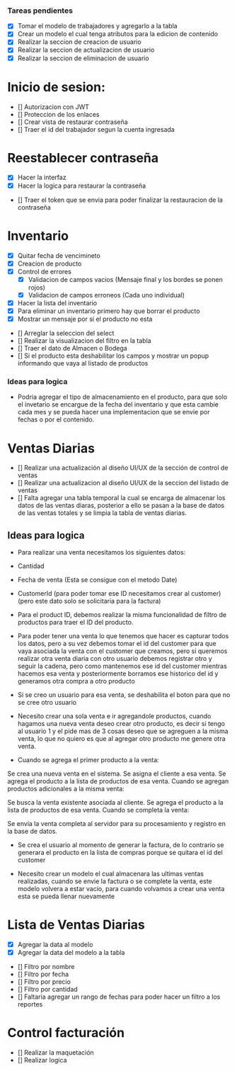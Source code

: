### Tareas pendientes
- [X] Tomar el modelo de trabajadores y agregarlo a la tabla
- [x] Crear un modelo el cual tenga atributos para la edicion de contenido 
- [x] Realizar la seccion de creacion de usuario
- [x] Realizar la seccion de actualizacion de usuario
- [x] Realizar la seccion de eliminacion de usuario

# Inicio de sesion:
- [] Autorizacion con JWT 
- [] Proteccion de los enlaces
- [] Crear vista de restaurar contraseña
- [] Traer el id del trabajador segun la cuenta ingresada

# Reestablecer contraseña
- [X] Hacer la interfaz
- [X] Hacer la logica para restaurar la contraseña
- [] Traer el token que se envia para poder finalizar la restauracion de la contraseña

# Inventario
- [X] Quitar fecha de vencimineto
- [X] Creacion de producto
- [X] Control de errores
    - [X] Validacion de campos vacios (Mensaje final y los bordes se ponen rojos)
    - [X] Validacion de campos erroneos (Cada uno individual)
- [X] Hacer la lista del inventario
- [X] Para eliminar un inventario primero hay que borrar el producto
- [X] Mostrar un mensaje por si el producto no esta
- [] Arreglar la seleccion del select
- [] Realizar la visualizacion del filtro en la tabla
- [] Traer el dato de Almacen o Bodega
- [] Si el producto esta deshabilitar los campos y mostrar un popup informando que vaya al listado de productos
### Ideas para logica 
- Podria agregar el tipo de almacenamiento en el producto, para que solo el invetario se encargue de la fecha del inventario y que esta cambie cada mes y se pueda hacer una implementacion que se envie por fechas o por el contenido.

# Ventas Diarias
- [] Realizar una actualización al diseño UI/UX de la sección de control de ventas
- [] Realizar una actualizacion al diseño UI/UX de la seccion del listado de ventas
- [] Falta agregar una tabla temporal la cual se encarga de almacenar los datos de las ventas diaras, posterior a ello se pasan a la base de datos de las ventas totales y se limpia la tabla de ventas diarias.
 
## Ideas para logica 
- Para realizar una venta necesitamos los siguientes datos:
- Cantidad
- Fecha de venta (Esta se consigue con el metodo Date)
- CustomerId (para poder tomar ese ID necesitamos crear al customer) (pero este dato solo se solicitaria para la factura)
- Para el product ID, debemos realizar la misma funcionalidad de filtro de productos para traer el ID del producto.

- Para poder tener una venta lo que tenemos que hacer es capturar todos los datos, pero a su vez debemos tomar el id del customer para que vaya asociada la venta con el customer que creamos, pero si queremos realizar otra venta diaria con otro usuario debemos registrar otro y seguir la cadena, pero como mantenemos ese id del customer mientras hacemos esa venta y posteriormente borramos ese historico del id y generamos otra compra a otro producto

- Si se creo un usuario para esa venta, se deshabilita el boton para que no se cree otro usuario

- Necesito crear una sola venta e ir agregandole productos, cuando hagamos una nueva venta deseo crear otro producto, es decir si tengo al usuario 1 y el pide mas de 3 cosas deseo que se agreguen a la misma venta, lo que no quiero es que al agregar otro producto me genere otra venta.

- Cuando se agrega el primer producto a la venta:

Se crea una nueva venta en el sistema.
Se asigna el cliente a esa venta.
Se agrega el producto a la lista de productos de esa venta.
Cuando se agregan productos adicionales a la misma venta:

Se busca la venta existente asociada al cliente.
Se agrega el producto a la lista de productos de esa venta.
Cuando se completa la venta:

Se envía la venta completa al servidor para su procesamiento y registro en la base de datos.

- Se crea el usuario al momento de generar la factura, de lo contrario se generara el producto en la lista de compras porque se quitara el id del customer 

- Necesito crear un modelo el cual almacenara las ultimas ventas realizadas, cuando se envie la factura o se complete la venta, este modelo volvera a estar vacio, para cuando volvamos a crear una venta esta se pueda llenar nuevamente

# Lista de Ventas Diarias

- [X] Agregar la data al modelo
- [X] Agregar la data del modelo a la tabla
- [] Filtro por nombre
- [] Filtro por fecha
- [] Filtro por precio
- [] Filtro por cantidad
- [] Faltaria agregar un rango de fechas para poder hacer un filtro a los reportes

# Control facturación
- [] Realizar la maquetación 
- [] Realizar logica



